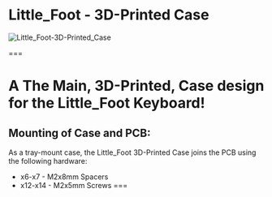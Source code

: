 # Little_Foot - 3D-Printed Case

![Little_Foot-3D-Printed_Case](https://i.imgur.com/IxX9vMW.jpg)

===

A The Main, 3D-Printed, Case design for the Little_Foot Keyboard!
===

## Mounting of Case and PCB:

As a tray-mount case, the Little_Foot 3D-Printed Case joins the PCB using the following hardware:

-   x6-x7 - M2x8mm Spacers
- x12-x14 - M2x5mm Screws
===
